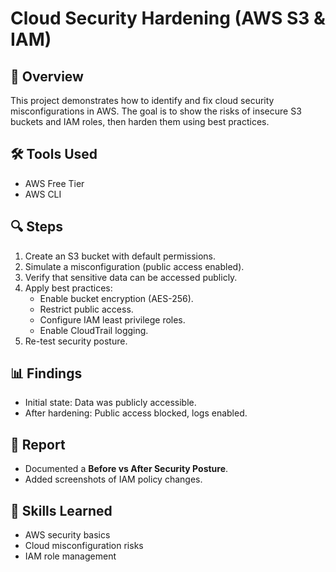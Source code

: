 # Cloud Security Hardening (AWS S3 & IAM)

## 📌 Overview
This project demonstrates how to identify and fix cloud security misconfigurations in AWS. The goal is to show the risks of insecure S3 buckets and IAM roles, then harden them using best practices.

## 🛠 Tools Used
- AWS Free Tier
- AWS CLI

## 🔍 Steps
1. Create an S3 bucket with default permissions.
2. Simulate a misconfiguration (public access enabled).
3. Verify that sensitive data can be accessed publicly.
4. Apply best practices:
   - Enable bucket encryption (AES-256).
   - Restrict public access.
   - Configure IAM least privilege roles.
   - Enable CloudTrail logging.
5. Re-test security posture.

## 📊 Findings
- Initial state: Data was publicly accessible.
- After hardening: Public access blocked, logs enabled.

## 📑 Report
- Documented a **Before vs After Security Posture**.
- Added screenshots of IAM policy changes.

## 🎯 Skills Learned
- AWS security basics
- Cloud misconfiguration risks
- IAM role management
